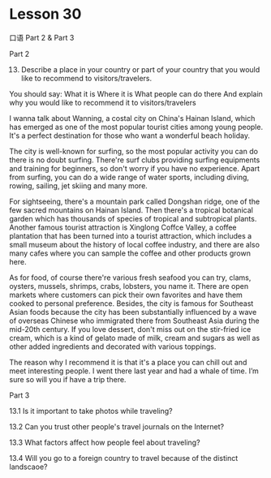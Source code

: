 # Lesson 30

口语 Part 2 & Part 3

Part 2

13. Describe a place in your country or part of your country that you would like to recommend to visitors/travelers. 

You should say:
What it is
Where it is
What people can do there
And explain why you  would like to recommend it to visitors/travelers

I wanna talk about Wanning, a costal city on China's Hainan Island, which has emerged as one of the most popular tourist cities among young people. It's a perfect destination for those who want a wonderful beach holiday.

The city is well-known for surfing, so the most popular activity you can do there is no doubt surfing. There're surf clubs providing surfing equipments and training for beginners, so don't worry if you have no experience. Apart from surfing, you can do a wide range of water sports, including diving, rowing, sailing, jet skiing and many more.

For sightseeing, there's a mountain park called Dongshan ridge, one of the few sacred mountains on Hainan Island. Then there's a tropical botanical garden which has thousands of species of tropical and subtropical plants. Another famous tourist attraction is Xinglong Coffce Valley, a coffee plantation that has been turned into a tourist attraction, which includes a small museum about the history of local coffee industry, and there are also many cafes where you can sample the coffee and other products grown here.

As for food, of course there're various fresh seafood you can try, clams, oysters, mussels, shrimps, crabs, lobsters, you name it. There are open markets where customers can pick their own favorites and have them cooked to personal preference. Besides, the city is famous for Southeast Asian foods because the city has been substantially influenced by a wave of overseas Chinese who immigrated there from Southeast Asia during the mid-20th century. If you love dessert, don't miss out on the stir-fried ice cream, which is a kind of gelato made of milk, cream and sugars as well as other added ingredients and decorated with various toppings.

The reason why I recommend it is that it's a place you can chill out and meet interesting people. I went there last year and had a whale of time. I’m sure so will you if have a trip there.

Part 3

13.1 Is it important to take photos while traveling?



13.2 Can you trust other people's travel journals on the Internet?



13.3 What factors affect how people feel about traveling?



13.4 Will you go to a foreign country to travel because of the distinct landscaoe?






